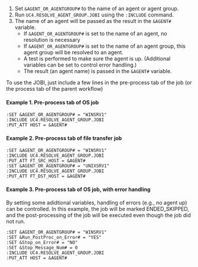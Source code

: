 1. Set `&AGENT_OR_AGENTGROUP#` to the name of an agent or agent group.
2. Run `UC4.RESOLVE_AGENT_GROUP.JOBI` using the `:INCLUDE` command.
3. The name of an agent will be passed as the result in the `&AGENT#` variable.
   * If `&AGENT_OR_AGENTGROUP#` is set to the name of an agent, no resolution is necessary
   * If `&AGENT_OR_AGENTGROUP#` is set to the name of an agent group, this agent group will be resolved to an agent.
   * A test is performed to make sure the agent is up. (Additional variables can be set to control error handling.)
   * The result (an agent name) is passed in the `&AGENT#` variable.

To use the JOBI, just include a few lines in the pre-process tab of the job (or the process tab of the parent workflow)

#### Example 1. Pre-process tab of OS job ####
~~~~
:SET &AGENT_OR_AGENTGROUP# = "WINSRV1"
:INCLUDE UC4.RESOLVE_AGENT_GROUP.JOBI
:PUT_ATT HOST = &AGENT#
~~~~

#### Example 2. Pre-process tab of file transfer job ####
~~~~
:SET &AGENT_OR_AGENTGROUP# = "WINSRV1"
:INCLUDE UC4.RESOLVE_AGENT_GROUP.JOBI
:PUT_ATT FT_SRC_HOST = &AGENT#
:SET &AGENT_OR_AGENTGROUP# = "UNIXSRV1"
:INCLUDE UC4.RESOLVE_AGENT_GROUP.JOBI
:PUT_ATT FT_DST_HOST = &AGENT#
~~~~

#### Example 3. Pre-process tab of OS job, with error handling ####
By setting some adidtional variables, handling of errors (e.g., no agent up) can be controlled. In this example, the job will be marked ENDED_SKIPPED, and the post-processing of the job will be executed even though the job did not run.
~~~~
:SET &AGENT_OR_AGENTGROUP# = "WINSRV1"
:SET &Run_PostProc_on_Error# = "YES"
:SET &Stop_on_Error# = "NO"
:SET &Stop_Message_Num# = 0
:INCLUDE UC4.RESOLVE_AGENT_GROUP.JOBI
:PUT_ATT HOST = &AGENT#
~~~~

